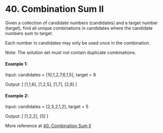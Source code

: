 # 40. Combination Sum II

Given a collection of candidate numbers (candidates) and a target number (target), find all unique combinations in candidates where the candidate numbers sum to target.

Each number in candidates may only be used once in the combination.

Note: The solution set must not contain duplicate combinations.



#### Example 1:

Input: candidates = [10,1,2,7,6,1,5], target = 8

Output:
[
[1,1,6],
[1,2,5],
[1,7],
[2,6]
]

#### Example 2:

Input: candidates = [2,5,2,1,2], target = 5

Output:
[
[1,2,2],
[5]
]



More reference at [40. Combination Sum II](https://leetcode.com/problems/combination-sum-ii/description/)